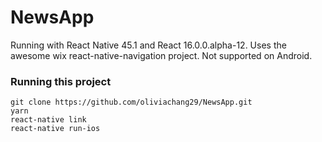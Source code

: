 # NewsApp
Running with React Native 45.1 and React 16.0.0.alpha-12. Uses the awesome wix react-native-navigation project. Not supported on Android.

### Running this project
```
git clone https://github.com/oliviachang29/NewsApp.git
yarn
react-native link
react-native run-ios
```
